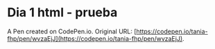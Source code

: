 # Dia 1 html - prueba

A Pen created on CodePen.io. Original URL: [https://codepen.io/tania-fhp/pen/wvzaEjJ](https://codepen.io/tania-fhp/pen/wvzaEjJ).


